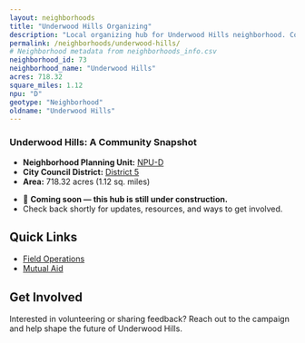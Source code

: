 ```yaml
---
layout: neighborhoods
title: "Underwood Hills Organizing"
description: "Local organizing hub for Underwood Hills neighborhood. Connect with field operations, mutual aid, and community organizing efforts."
permalink: /neighborhoods/underwood-hills/
# Neighborhood metadata from neighborhoods_info.csv
neighborhood_id: 73
neighborhood_name: "Underwood Hills"
acres: 718.32
square_miles: 1.12
npu: "D"
geotype: "Neighborhood"
oldname: "Underwood Hills"
---
```


### **Underwood Hills: A Community Snapshot**

  * **Neighborhood Planning Unit:** [NPU-D](https://www.atlantaga.gov/government/departments/city-planning/neighborhood-planning-units/neighborhood-and-npu-contacts)
  * **City Council District:** [District 5](https://citycouncil.atlantaga.gov/council-members)
  * **Area:** 718.32 acres (1.12 sq. miles)

- 🚧 **Coming soon — this hub is still under construction.**
- Check back shortly for updates, resources, and ways to get involved.

## Quick Links

- [Field Operations](./field-ops/)
- [Mutual Aid](./mutual-aid/)

## Get Involved

Interested in volunteering or sharing feedback? Reach out to the campaign and help shape the future of Underwood Hills.
